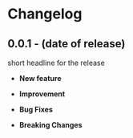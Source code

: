 Changelog
=========

0.0.1 - (date of release)
------

short headline for the release

* **New feature**

* **Improvement**

* **Bug Fixes**

* **Breaking Changes**
